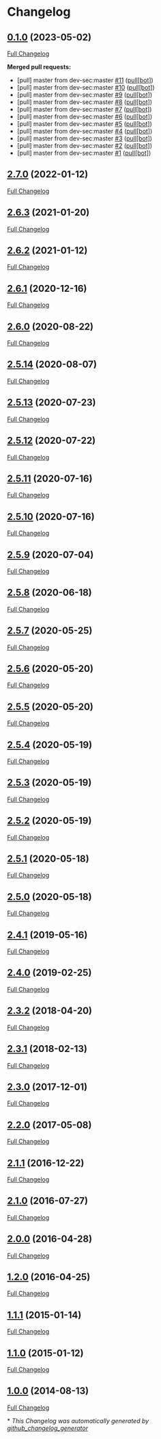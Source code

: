 # Changelog

## [0.1.0](https://github.com/smalshus/ssh-baseline/tree/0.1.0) (2023-05-02)

[Full Changelog](https://github.com/smalshus/ssh-baseline/compare/2.7.0...0.1.0)

**Merged pull requests:**

- \[pull\] master from dev-sec:master [\#11](https://github.com/smalshus/ssh-baseline/pull/11) ([pull[bot]](https://github.com/apps/pull))
- \[pull\] master from dev-sec:master [\#10](https://github.com/smalshus/ssh-baseline/pull/10) ([pull[bot]](https://github.com/apps/pull))
- \[pull\] master from dev-sec:master [\#9](https://github.com/smalshus/ssh-baseline/pull/9) ([pull[bot]](https://github.com/apps/pull))
- \[pull\] master from dev-sec:master [\#8](https://github.com/smalshus/ssh-baseline/pull/8) ([pull[bot]](https://github.com/apps/pull))
- \[pull\] master from dev-sec:master [\#7](https://github.com/smalshus/ssh-baseline/pull/7) ([pull[bot]](https://github.com/apps/pull))
- \[pull\] master from dev-sec:master [\#6](https://github.com/smalshus/ssh-baseline/pull/6) ([pull[bot]](https://github.com/apps/pull))
- \[pull\] master from dev-sec:master [\#5](https://github.com/smalshus/ssh-baseline/pull/5) ([pull[bot]](https://github.com/apps/pull))
- \[pull\] master from dev-sec:master [\#4](https://github.com/smalshus/ssh-baseline/pull/4) ([pull[bot]](https://github.com/apps/pull))
- \[pull\] master from dev-sec:master [\#3](https://github.com/smalshus/ssh-baseline/pull/3) ([pull[bot]](https://github.com/apps/pull))
- \[pull\] master from dev-sec:master [\#2](https://github.com/smalshus/ssh-baseline/pull/2) ([pull[bot]](https://github.com/apps/pull))
- \[pull\] master from dev-sec:master [\#1](https://github.com/smalshus/ssh-baseline/pull/1) ([pull[bot]](https://github.com/apps/pull))

## [2.7.0](https://github.com/smalshus/ssh-baseline/tree/2.7.0) (2022-01-12)

[Full Changelog](https://github.com/smalshus/ssh-baseline/compare/2.6.3...2.7.0)

## [2.6.3](https://github.com/smalshus/ssh-baseline/tree/2.6.3) (2021-01-20)

[Full Changelog](https://github.com/smalshus/ssh-baseline/compare/2.6.2...2.6.3)

## [2.6.2](https://github.com/smalshus/ssh-baseline/tree/2.6.2) (2021-01-12)

[Full Changelog](https://github.com/smalshus/ssh-baseline/compare/2.6.1...2.6.2)

## [2.6.1](https://github.com/smalshus/ssh-baseline/tree/2.6.1) (2020-12-16)

[Full Changelog](https://github.com/smalshus/ssh-baseline/compare/2.6.0...2.6.1)

## [2.6.0](https://github.com/smalshus/ssh-baseline/tree/2.6.0) (2020-08-22)

[Full Changelog](https://github.com/smalshus/ssh-baseline/compare/2.5.14...2.6.0)

## [2.5.14](https://github.com/smalshus/ssh-baseline/tree/2.5.14) (2020-08-07)

[Full Changelog](https://github.com/smalshus/ssh-baseline/compare/2.5.13...2.5.14)

## [2.5.13](https://github.com/smalshus/ssh-baseline/tree/2.5.13) (2020-07-23)

[Full Changelog](https://github.com/smalshus/ssh-baseline/compare/2.5.12...2.5.13)

## [2.5.12](https://github.com/smalshus/ssh-baseline/tree/2.5.12) (2020-07-22)

[Full Changelog](https://github.com/smalshus/ssh-baseline/compare/2.5.11...2.5.12)

## [2.5.11](https://github.com/smalshus/ssh-baseline/tree/2.5.11) (2020-07-16)

[Full Changelog](https://github.com/smalshus/ssh-baseline/compare/2.5.10...2.5.11)

## [2.5.10](https://github.com/smalshus/ssh-baseline/tree/2.5.10) (2020-07-16)

[Full Changelog](https://github.com/smalshus/ssh-baseline/compare/2.5.9...2.5.10)

## [2.5.9](https://github.com/smalshus/ssh-baseline/tree/2.5.9) (2020-07-04)

[Full Changelog](https://github.com/smalshus/ssh-baseline/compare/2.5.8...2.5.9)

## [2.5.8](https://github.com/smalshus/ssh-baseline/tree/2.5.8) (2020-06-18)

[Full Changelog](https://github.com/smalshus/ssh-baseline/compare/2.5.7...2.5.8)

## [2.5.7](https://github.com/smalshus/ssh-baseline/tree/2.5.7) (2020-05-25)

[Full Changelog](https://github.com/smalshus/ssh-baseline/compare/2.5.6...2.5.7)

## [2.5.6](https://github.com/smalshus/ssh-baseline/tree/2.5.6) (2020-05-20)

[Full Changelog](https://github.com/smalshus/ssh-baseline/compare/2.5.5...2.5.6)

## [2.5.5](https://github.com/smalshus/ssh-baseline/tree/2.5.5) (2020-05-20)

[Full Changelog](https://github.com/smalshus/ssh-baseline/compare/2.5.4...2.5.5)

## [2.5.4](https://github.com/smalshus/ssh-baseline/tree/2.5.4) (2020-05-19)

[Full Changelog](https://github.com/smalshus/ssh-baseline/compare/2.5.3...2.5.4)

## [2.5.3](https://github.com/smalshus/ssh-baseline/tree/2.5.3) (2020-05-19)

[Full Changelog](https://github.com/smalshus/ssh-baseline/compare/2.5.2...2.5.3)

## [2.5.2](https://github.com/smalshus/ssh-baseline/tree/2.5.2) (2020-05-19)

[Full Changelog](https://github.com/smalshus/ssh-baseline/compare/2.5.1...2.5.2)

## [2.5.1](https://github.com/smalshus/ssh-baseline/tree/2.5.1) (2020-05-18)

[Full Changelog](https://github.com/smalshus/ssh-baseline/compare/2.5.0...2.5.1)

## [2.5.0](https://github.com/smalshus/ssh-baseline/tree/2.5.0) (2020-05-18)

[Full Changelog](https://github.com/smalshus/ssh-baseline/compare/2.4.1...2.5.0)

## [2.4.1](https://github.com/smalshus/ssh-baseline/tree/2.4.1) (2019-05-16)

[Full Changelog](https://github.com/smalshus/ssh-baseline/compare/2.4.0...2.4.1)

## [2.4.0](https://github.com/smalshus/ssh-baseline/tree/2.4.0) (2019-02-25)

[Full Changelog](https://github.com/smalshus/ssh-baseline/compare/2.3.2...2.4.0)

## [2.3.2](https://github.com/smalshus/ssh-baseline/tree/2.3.2) (2018-04-20)

[Full Changelog](https://github.com/smalshus/ssh-baseline/compare/2.3.1...2.3.2)

## [2.3.1](https://github.com/smalshus/ssh-baseline/tree/2.3.1) (2018-02-13)

[Full Changelog](https://github.com/smalshus/ssh-baseline/compare/2.3.0...2.3.1)

## [2.3.0](https://github.com/smalshus/ssh-baseline/tree/2.3.0) (2017-12-01)

[Full Changelog](https://github.com/smalshus/ssh-baseline/compare/2.2.0...2.3.0)

## [2.2.0](https://github.com/smalshus/ssh-baseline/tree/2.2.0) (2017-05-08)

[Full Changelog](https://github.com/smalshus/ssh-baseline/compare/2.1.1...2.2.0)

## [2.1.1](https://github.com/smalshus/ssh-baseline/tree/2.1.1) (2016-12-22)

[Full Changelog](https://github.com/smalshus/ssh-baseline/compare/2.1.0...2.1.1)

## [2.1.0](https://github.com/smalshus/ssh-baseline/tree/2.1.0) (2016-07-27)

[Full Changelog](https://github.com/smalshus/ssh-baseline/compare/2.0.0...2.1.0)

## [2.0.0](https://github.com/smalshus/ssh-baseline/tree/2.0.0) (2016-04-28)

[Full Changelog](https://github.com/smalshus/ssh-baseline/compare/1.2.0...2.0.0)

## [1.2.0](https://github.com/smalshus/ssh-baseline/tree/1.2.0) (2016-04-25)

[Full Changelog](https://github.com/smalshus/ssh-baseline/compare/1.1.1...1.2.0)

## [1.1.1](https://github.com/smalshus/ssh-baseline/tree/1.1.1) (2015-01-14)

[Full Changelog](https://github.com/smalshus/ssh-baseline/compare/1.1.0...1.1.1)

## [1.1.0](https://github.com/smalshus/ssh-baseline/tree/1.1.0) (2015-01-12)

[Full Changelog](https://github.com/smalshus/ssh-baseline/compare/1.0.0...1.1.0)

## [1.0.0](https://github.com/smalshus/ssh-baseline/tree/1.0.0) (2014-08-13)

[Full Changelog](https://github.com/smalshus/ssh-baseline/compare/dd756df8ed36e73384789da88353405998bc134b...1.0.0)



\* *This Changelog was automatically generated by [github_changelog_generator](https://github.com/github-changelog-generator/github-changelog-generator)*
